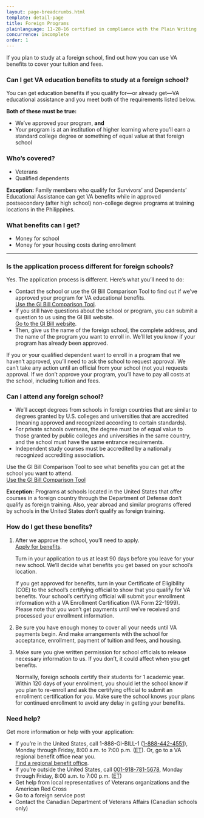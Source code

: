 ```yaml
---
layout: page-breadcrumbs.html
template: detail-page
title: Foreign Programs
plainlanguage: 11-28-16 certified in compliance with the Plain Writing Act
concurrence: incomplete
order: 1
---
```


<div class="va-introtext">

If you plan to study at a foreign school, find out how you can use VA benefits to cover your tuition and fees.

</div>

<div class="feature" markdown=“1”>

### Can I get VA education benefits to study at a foreign school?
You can get education benefits if you qualify for—or already get—VA educational assistance and you meet both of the requirements listed below.

**Both of these must be true:**
  - We’ve approved your program, **and**
  - Your program is at an institution of higher learning where you’ll earn a standard college degree or something of equal value at that foreign school

### Who’s covered?

- Veterans
- Qualified dependents

**Exception:** Family members who qualify for Survivors’ and Dependents’ Educational Assistance can get VA benefits while in approved postsecondary (after high school) non-college degree programs at training locations in the Philippines.

</div>

### What benefits can I get?

- Money for school
- Money for your housing costs during enrollment

-----

### Is the application process different for foreign schools?

Yes. The application process is different. Here’s what you’ll need to do:

- Contact the school or use the GI Bill Comparison Tool to find out if we’ve approved your program for VA educational benefits. <br>
[Use the GI Bill Comparison Tool](/gi-bill-comparison-tool/).
- If you still have questions about the school or program, you can submit a question to us using the GI Bill website. <br>
[Go to the GI Bill website](https://gibill.custhelp.com/app/utils/login_form/redirect/ask).
- Then, give us the name of the foreign school, the complete address, and the name of the program you want to enroll in. We’ll let you know if your program has already been approved.

If you or your qualified dependent want to enroll in a program that we haven’t approved, you’ll need to ask the school to request approval. We can’t take any action until an official from your school (not you) requests approval. If we don’t approve your program, you’ll have to pay all costs at the school, including tuition and fees.

### Can I attend any foreign school?

- We’ll accept degrees from schools in foreign countries that are similar to degrees granted by U.S. colleges and universities that are accredited (meaning approved and recognized according to certain standards).
- For private schools overseas, the degree must be of equal value to those granted by public colleges and universities in the same country, and the school must have the same entrance requirements.
- Independent study courses must be accredited by a nationally recognized accrediting association.

Use the GI Bill Comparison Tool to see what benefits you can get at the school you want to attend.
<br>
<a class="usa-button-primary va-button-secondary" href="/gi-bill-comparison-tool/">Use the GI Bill Comparison Tool</a>

**Exception:** Programs at schools located in the United States that offer courses in a foreign country through the Department of Defense don’t qualify as foreign training. Also, year abroad and similar programs offered by schools in the United States don’t qualify as foreign training.


### How do I get these benefits?


<ol class="process">
<li class="process-step list-one">

After we approve the school, you’ll need to apply. <br>
[Apply for benefits](/education/apply-for-education-benefits/).

Turn in your application to us at least 90 days before you leave for your new school. We’ll decide what benefits you get based on your school’s location.

If you get approved for benefits, turn in your Certificate of Eligibility (COE) to the school’s certifying official to show that you qualify for VA benefits. Your school’s certifying official will submit your enrollment information with a VA Enrollment Certification (VA Form 22-1999). Please note that you won’t get payments until we’ve received and processed your enrollment information.

</li>

<li class="process-step list-two">

Be sure you have enough money to cover all your needs until VA payments begin. And make arrangements with the school for acceptance, enrollment, payment of tuition and fees, and housing.

</li>

<li class="process-step list-three">

Make sure you give written permission for school officials to release necessary information to us. If you don’t, it could affect when you get benefits.

Normally, foreign schools certify their students for 1 academic year. Within 120 days of your enrollment, you should let the school know if you plan to re-enroll and ask the certifying official to submit an enrollment certification for you. Make sure the school knows your plans for continued enrollment to avoid any delay in getting your benefits.
</li>

</li>
</ol>

### Need help?
Get more information or help with your application:
- If you’re in the United States, call 1-888-GI-BILL-1 (<a href="tel:+18884424551">1-888-442-4551</a>), Monday through Friday, 8:00 a.m. to 7:00 p.m. (<abbr title="eastern time">ET</abbr>). Or, go to a VA regional benefit office near you. <br>
[Find a regional benefit office](/facilities).
- If you’re outside the United States, call <a href="tel:+0019187815678">001-918-781-5678</a>, Monday through Friday, 8:00 a.m. to 7:00 p.m. (<abbr title="eastern time">ET</abbr>)
- Get help from local representatives of Veterans organizations and the American Red Cross
- Go to a foreign service post
- Contact the Canadian Department of Veterans Affairs (Canadian schools only)


